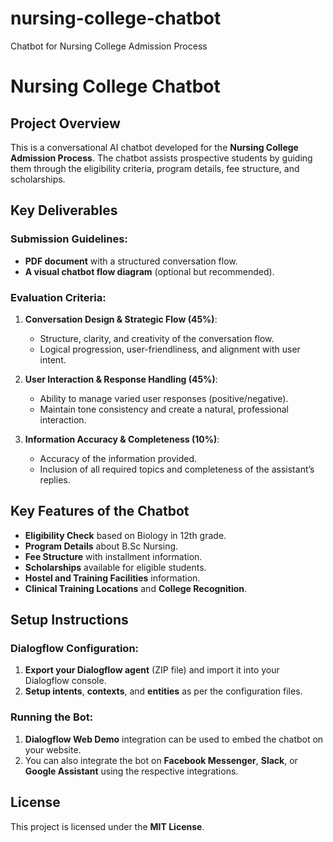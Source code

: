 # nursing-college-chatbot
Chatbot for Nursing College Admission Process

# Nursing College Chatbot

## Project Overview

This is a conversational AI chatbot developed for the **Nursing College Admission Process**. The chatbot assists prospective students by guiding them through the eligibility criteria, program details, fee structure, and scholarships.

## Key Deliverables

### Submission Guidelines:
- **PDF document** with a structured conversation flow.
- **A visual chatbot flow diagram** (optional but recommended).

### Evaluation Criteria:
1. **Conversation Design & Strategic Flow (45%)**:
   - Structure, clarity, and creativity of the conversation flow.
   - Logical progression, user-friendliness, and alignment with user intent.
   
2. **User Interaction & Response Handling (45%)**:
   - Ability to manage varied user responses (positive/negative).
   - Maintain tone consistency and create a natural, professional interaction.

3. **Information Accuracy & Completeness (10%)**:
   - Accuracy of the information provided.
   - Inclusion of all required topics and completeness of the assistant’s replies.

## Key Features of the Chatbot

- **Eligibility Check** based on Biology in 12th grade.
- **Program Details** about B.Sc Nursing.
- **Fee Structure** with installment information.
- **Scholarships** available for eligible students.
- **Hostel and Training Facilities** information.
- **Clinical Training Locations** and **College Recognition**.

## Setup Instructions

### Dialogflow Configuration:
1. **Export your Dialogflow agent** (ZIP file) and import it into your Dialogflow console.
2. **Setup intents**, **contexts**, and **entities** as per the configuration files.

### Running the Bot:
1. **Dialogflow Web Demo** integration can be used to embed the chatbot on your website.
2. You can also integrate the bot on **Facebook Messenger**, **Slack**, or **Google Assistant** using the respective integrations.

## License
This project is licensed under the **MIT License**.
